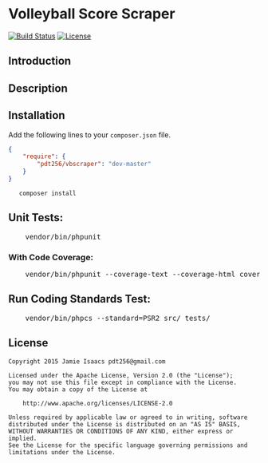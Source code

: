Volleyball Score Scraper
========================
[![Build Status](https://travis-ci.org/pdt256/vbscraper.svg?branch=master)](https://travis-ci.org/pdt256/vbscraper)
[![License](https://img.shields.io/github/license/pdt256/vbscraper.svg)](https://github.com/pdt256/vbscraper/blob/master/LICENSE.txt)

## Introduction


## Description


## Installation

Add the following lines to your ``composer.json`` file.

```JSON
{
    "require": {
        "pdt256/vbscraper": "dev-master"
    }
}
```

```
   composer install
```

## Unit Tests:

<pre>
    vendor/bin/phpunit
</pre>

### With Code Coverage:

<pre>
    vendor/bin/phpunit --coverage-text --coverage-html coverage_report
</pre>

## Run Coding Standards Test:

<pre>
    vendor/bin/phpcs --standard=PSR2 src/ tests/
</pre>


## License

```
Copyright 2015 Jamie Isaacs pdt256@gmail.com

Licensed under the Apache License, Version 2.0 (the "License");
you may not use this file except in compliance with the License.
You may obtain a copy of the License at

    http://www.apache.org/licenses/LICENSE-2.0

Unless required by applicable law or agreed to in writing, software
distributed under the License is distributed on an "AS IS" BASIS,
WITHOUT WARRANTIES OR CONDITIONS OF ANY KIND, either express or implied.
See the License for the specific language governing permissions and
limitations under the License.
```
